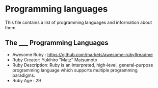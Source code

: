 # Programming languages
This file contains a list of programming languages and information about them.

## The ___ Programming Languages 
- Awesome Ruby : https://github.com/markets/awesome-ruby#readme
- Ruby Creator: Yukihiro "Matz" Matsumoto 
- Ruby Description: Ruby is an interpreted, high-level, general-purpose programming language which supports multiple programming paradigms.
- Ruby Age : 29
